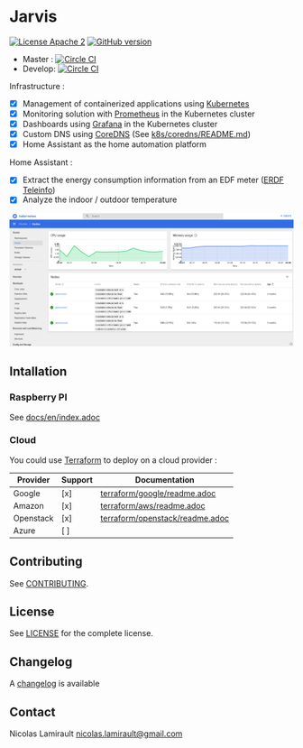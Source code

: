 # Jarvis

[![License Apache 2][badge-license]](LICENSE)
[![GitHub version](https://badge.fury.io/gh/zeiot%2Frasphome.svg)](https://badge.fury.io/gh/zeiot%2Frasphome)

* Master : [![Circle CI](https://circleci.com/gh/zeiot/jarvis/tree/master.svg?style=svg)](https://circleci.com/gh/zeiot/jarvis/tree/master)
* Develop: [![Circle CI](https://circleci.com/gh/zeiot/jarvis/tree/develop.svg?style=svg)](https://circleci.com/gh/zeiot/jarvis/tree/develop)

Infrastructure :

* [x] Management of containerized applications using [Kubernetes][]
* [x] Monitoring solution with [Prometheus][] in the Kubernetes cluster
* [x] Dashboards using [Grafana][] in the Kubernetes cluster
* [x] Custom DNS using [CoreDNS][] (See [k8s/coredns/README.md]())
* [x] Home Assistant as the home automation platform

Home Assistant :

* [x] Extract the energy consumption information from an EDF meter ([ERDF Teleinfo][])
* [x] Analyze the indoor / outdoor temperature

![Dashboard](dashboard.png)

## Intallation

### Raspberry PI

See [docs/en/index.adoc](documentation)

### Cloud

You could use [Terraform](https://terraform.io) to deploy on a cloud provider :

| Provider       | Support      | Documentation                                    |
| -------------- | -----------  | ------------------------------------------------ |
| Google         | [x]          | [terraform/google/readme.adoc](documentation)    |
| Amazon         | [x]          | [terraform/aws/readme.adoc](documentation)       |
| Openstack      | [x]          | [terraform/openstack/readme.adoc](documentation) |
| Azure          | [ ]          |                                                  |


## Contributing

See [CONTRIBUTING](CONTRIBUTING.md).


## License

See [LICENSE](LICENSE) for the complete license.


## Changelog

A [changelog](ChangeLog.md) is available


## Contact

Nicolas Lamirault <nicolas.lamirault@gmail.com>




[badge-license]: https://img.shields.io/badge/license-Apache2-green.svg?style=flat

[RaspberryPI]: https://www.raspberrypi.org/

[HypriotOS]: http://blog.hypriot.com/

[Kubernetes]: https://kubernetes.io/
[Grafana]: http://grafana.org/
[Prometheus]: https://prometheus.io/
[CoreDNS]: https://coredns.io
[Home Assistant]: https://home-assistant.io/

[ERDF Teleinfo]: http://www.erdf.fr/sites/default/files/ERDF-NOI-CPT_02E.pdf
